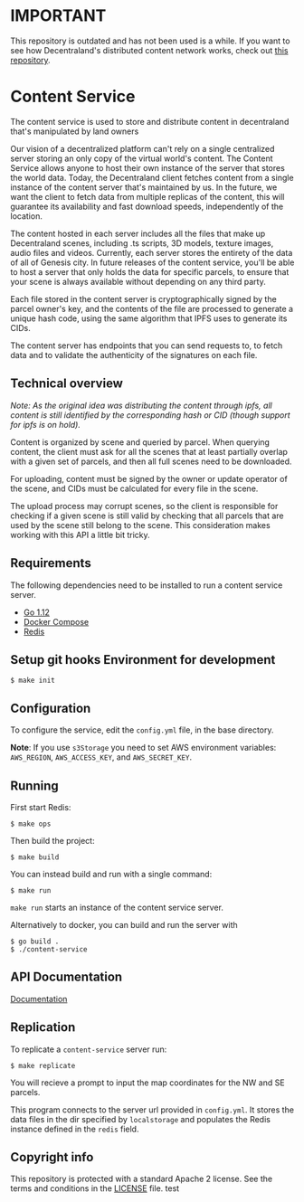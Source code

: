 # IMPORTANT
This repository is outdated and has not been used is a while. If you want to see how Decentraland's distributed content network works, check out [this repository](https://github.com/decentraland/catalyst).

# Content Service

The content service is used to store and distribute content in decentraland that's manipulated by land owners

Our vision of a decentralized platform can't rely on a single centralized server storing an only copy of the virtual world's content. The Content Service allows anyone to host their own instance of the server that stores the world data. Today, the Decentraland client fetches content from a single instance of the content server that's maintained by us. In the future, we want the client to fetch data from multiple replicas of the content, this will guarantee its availability and fast download speeds, independently of the location.

The content hosted in each server includes all the files that make up Decentraland scenes, including .ts scripts, 3D models, texture images, audio files and videos. Currently, each server stores the entirety of the data of all of Genesis city. In future releases of the content service, you'll be able to host a server that only holds the data for specific parcels, to ensure that your scene is always available without depending on any third party.

Each file stored in the content server is cryptographically signed by the parcel owner's key, and the contents of the file are processed to generate a unique hash code, using the same algorithm that IPFS uses to generate its CIDs.

The content server has endpoints that you can send requests to, to fetch data and to validate the authenticity of the signatures on each file.

## Technical overview

*Note: As the original idea was distributing the content through ipfs, all content is still identified by the corresponding hash or CID (though support for ipfs is on hold).* 

Content is organized by scene and queried by parcel. When querying content, the client must ask for all the scenes that at least partially overlap with a given set of parcels, and then all full scenes need to be downloaded.

For uploading, content must be signed by the owner or update operator of the scene, and CIDs must be calculated for every file in the scene.

The upload process may corrupt scenes, so the client is responsible for checking if a given scene is still valid by checking that all parcels that are used by the scene still belong to the scene. This consideration makes working with this API a little bit tricky.

## Requirements

The following dependencies need to be installed to run a content service server.

- [Go 1.12](https://golang.org/dl/)
- [Docker Compose](https://docs.docker.com/compose/)
- [Redis](https://redis.io)

## Setup git hooks Environment for development

```
$ make init
```


## Configuration

To configure the service, edit the `config.yml` file, in the base directory.

**Note**: If you use `s3Storage` you need to set AWS environment variables: `AWS_REGION`, `AWS_ACCESS_KEY`, and `AWS_SECRET_KEY`.

## Running

First start Redis:

```
$ make ops
```

Then build the project:

```
$ make build
```

You can instead build and run with a single command:

```
$ make run
```

`make run` starts an instance of the content service server.

Alternatively to docker, you can build and run the server with
```
$ go build .
$ ./content-service
```

## API Documentation

[Documentation](https://github.com/decentraland/content-service/blob/master/docs/APIDOC.md)

## Replication

To replicate a `content-service` server run:

```
$ make replicate
```

You will recieve a prompt to input the map coordinates for the NW and SE parcels.

This program connects to the server url provided in `config.yml`. It stores the data files in the dir specified by `localstorage` and populates the Redis instance defined in the `redis` field.

## Copyright info
This repository is protected with a standard Apache 2 license. See the terms and conditions in the [LICENSE](https://github.com/decentraland/content-service/blob/master/LICENSE) file.
test
